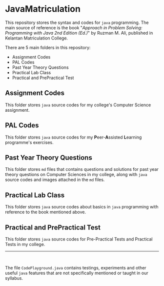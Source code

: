 # **JavaMatriculation**

This repository stores the syntax and codes for `java` programming. The main source of reference is the book "*Approach in Problem Solving: Programming with Java 2nd Edition (Ed.)*" by Ruzman M. Ali, published in Kelantan Matriculation College.

There are 5 main folders in this repository:

* Assignment Codes
* PAL Codes
* Past Year Theory Questions
* Practical Lab Class
* Practical and PrePractical Test

## **Assignment Codes**

This folder stores `java` source codes for my college's Computer Science assignment.

## **PAL Codes**

This folder stores `java` source codes for my **P**eer-**A**ssisted **L**earning programme's exercises.

## **Past Year Theory Questions**

This folder stores `md` files that contains questions and solutions for past year theory questions on Computer Sciences in my college, along with `java` source codes and images attached in the `md` files.

## **Practical Lab Class**

This folder stores `java` source codes about basics in `java` programming with reference to the book mentioned above.

## **Practical and PrePractical Test**

This folder stores `java` source codes for Pre-Practical Tests and Practical Tests in my college.

---

<br/>

The file `CodePlayground.java` contains testings, experiments and other useful `java` features that are not specifically mentioned or taught in our syllabus.